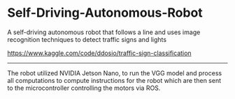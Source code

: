 # Self-Driving-Autonomous-Robot
A self-driving autonomous robot that follows a line and uses image recognition techniques to detect traffic signs and lights

https://www.kaggle.com/code/ddosio/traffic-sign-classification

---
The robot utilized NVIDIA Jetson Nano, to run the VGG model and process all computations to compute instructions for the robot which are then sent to the microcontroller controlling the motors via ROS.
